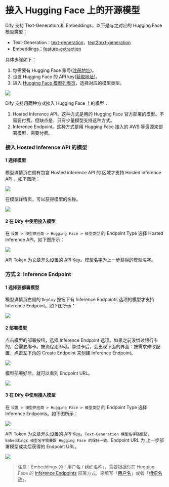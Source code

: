 # 接入 Hugging Face 上的开源模型

Dify 支持 Text-Generation 和 Embeddings，以下是与之对应的 Hugging Face 模型类型：

* Text-Generation：[text-generation](https://huggingface.co/models?pipeline\_tag=text-generation\&sort=trending)，[text2text-generation](https://huggingface.co/models?pipeline\_tag=text2text-generation\&sort=trending)
* Embeddings：[feature-extraction](https://huggingface.co/models?pipeline\_tag=feature-extraction\&sort=trending)

具体步骤如下：

1. 你需要有 Hugging Face 账号([注册地址](https://huggingface.co/join))。
2. 设置 Hugging Face 的 API key([获取地址](https://huggingface.co/settings/tokens))。
3. 进入 [Hugging Face 模型列表页](https://huggingface.co/models)，选择对应的模型类型。

![](https://assets-docs.dify.ai/dify-enterprise-mintlify/zh_CN/development/models-integration/af8a771b1e71152837e0f25b87a4471e.png)

Dify 支持用两种方式接入 Hugging Face 上的模型：

1. Hosted Inference API。这种方式是用的 Hugging Face 官方部署的模型。不需要付费。但缺点是，只有少量模型支持这种方式。
2. Inference Endpoint。这种方式是用 Hugging Face 接入的 AWS 等资源来部署模型，需要付费。

### 接入 Hosted Inference API 的模型

#### 1 选择模型

模型详情页右侧有包含 Hosted inference API 的 区域才支持 Hosted inference API 。如下图所：

![](https://assets-docs.dify.ai/dify-enterprise-mintlify/zh_CN/development/models-integration/dc5a5584cef16fe76595058d37043546.png)

在模型详情页，可以获得模型的名称。

![](https://assets-docs.dify.ai/dify-enterprise-mintlify/zh_CN/development/models-integration/248a80fb0dac520e690cb122dbe91324.png)

#### 2 在 Dify 中使用接入模型

在 `设置 > 模型供应商 > Hugging Face > 模型类型` 的 Endpoint Type 选择 Hosted Inference API。如下图所示：

![](https://assets-docs.dify.ai/dify-enterprise-mintlify/zh_CN/development/models-integration/0bb37fe604f12bf766a84538574e36a6.png)

API Token 为文章开头设置的 API Key。模型名字为上一步获得的模型名字。

### 方式 2: Inference Endpoint

#### 1 选择要部署模型

模型详情页右侧的 `Deploy` 按钮下有 Inference Endpoints 选项的模型才支持 Inference Endpoint。如下图所示：

![](https://assets-docs.dify.ai/dify-enterprise-mintlify/zh_CN/development/models-integration/0821340197577ff126440b2558446890.png)

#### 2 部署模型

点击模型的部署按钮，选择 Inference Endpoint 选项。如果之前没绑过银行卡的，会需要绑卡。按流程走即可。绑过卡后，会出现下面的界面：按需求修改配置，点击左下角的 Create Endpoint 来创建 Inference Endpoint。

![](https://assets-docs.dify.ai/dify-enterprise-mintlify/zh_CN/development/models-integration/f7582adc0937dc4f038e462b578d9c17.png)

模型部署好后，就可以看到 Endpoint URL。

![](https://assets-docs.dify.ai/dify-enterprise-mintlify/zh_CN/development/models-integration/30c38995813c0d05c35c42dc0f1d467c.png)

#### 3 在 Dify 中使用接入模型

在 `设置 > 模型供应商 > Hugging Face > 模型类型` 的 Endpoint Type 选择 Inference Endpoints。如下图所示：

![](https://assets-docs.dify.ai/dify-enterprise-mintlify/zh_CN/development/models-integration/ca2b2f7d98954ba92753d04440543caa.png)

API Token 为文章开头设置的 API Key。`Text-Generation 模型名字随便起，Embeddings 模型名字需要跟 Hugging Face 的保持一致。`Endpoint URL 为 上一步部署模型成功后获得的 Endpoint URL。

![](https://assets-docs.dify.ai/dify-enterprise-mintlify/zh_CN/development/models-integration/6a8908cace5b287070577bf555d69b0c.png)

> 注意：Embeddings 的「用户名 / 组织名称」，需要根据你在 Hugging Face 的 [Inference Endpoints](https://huggingface.co/docs/inference-endpoints/guides/access) 部署方式，来填写「[用户名](https://huggingface.co/settings/account)」或者「[组织名称](https://ui.endpoints.huggingface.co/)」。
